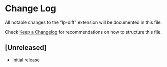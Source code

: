 # Change Log

All notable changes to the "lp-diff" extension will be documented in this file.

Check [Keep a Changelog](http://keepachangelog.com/) for recommendations on how to structure this file.

## [Unreleased]

- Initial release
